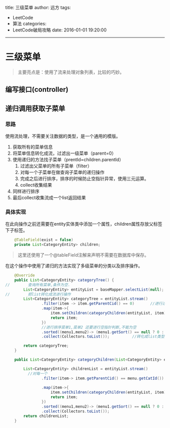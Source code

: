 title: 三级菜单
author: 远方
tags:
  - LeetCode
  - 算法
categories:
  - LeetCode破局攻略
date: 2016-01-01 19:20:00
---
# 三级菜单

> 主要亮点是：使用了流来处理对象列表，比较的巧妙。

## 编写接口(controller)



## 递归调用获取子菜单

### 思路

使用流处理，不需要关注数据的类型，是一个通用的模版。

1. 获取所有的菜单信息
2. 将菜单信息转化成流，过滤出一级菜单（parent=0）
3. 使用递归的方法找子菜单（prentId=children.parentId）
    1. 过滤出父菜单的所有子菜单（filter）
    2. 对每一个子菜单在做查询子菜单的递归操作
    3. 完成之后进行排序，排序的时候防止空指针异常，使用三元运算。
    4. collect收集结果
4. 同样进行排序
5. 最后collect收集流成一个list返回结果



### 具体实现

在此向操作之前还需要在entity实体类中添加一个属性，children属性存放父标签下子标签。

```java
	@TableField(exist = false)
	private List<CategoryEntity> children;
```

>  这里还使用了一个@tableField注解来声明不需要在数据库中保存。



在这个操作中使用了递归的方法实现了多级菜单的分类以及排序操作。

```java
    @Override
    public List<CategoryEntity> categoryTree() {
//        查询所有菜单,条件为空.
        List<CategoryEntity> entityList = baseMapper.selectList(null);
//        把list转化成流进行操作
        List<CategoryEntity> categoryTree = entityList.stream()
                .filter(item -> item.getParentCid() == 0)       //进行过滤,找到所有一级菜单
                .map(item->{
                    item.setChildren(categoryChildren(entityList, item));       //设置子菜单
                    return item;
                })
                //进行排序菜单1,菜单2 还要进行空指针判断,不能为空
                .sorted((menu1,menu2)-> (menu1.getSort() == null ? 0 : menu1.getSort()) - (menu2.getSort() == null ? 0 : menu2.getSort()))
                .collect(Collectors.toList());          //转化成list类型

        return categoryTree;
    }

    public List<CategoryEntity> categoryChildren(List<CategoryEntity> entityList,CategoryEntity menu){

        List<CategoryEntity> childrenList = entityList.stream()
          //对每一个
                .filter(item-> item.getParentCid() == menu.getCatId())
          
                .map(item->{
                    item.setChildren(categoryChildren(entityList, item));
                    return item;
                })
                .sorted((menu1,menu2)-> (menu1.getSort() == null ? 0 : menu1.getSort()) - (menu2.getSort() == null ? 0 : menu2.getSort()))
                .collect(Collectors.toList());
        return childrenList;
    }
```
